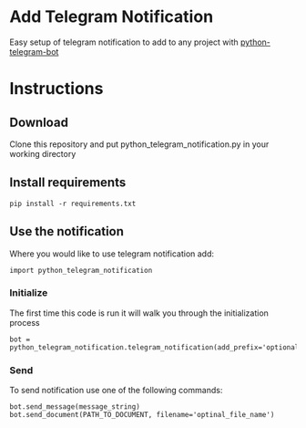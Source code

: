 # Add Telegram Notification
Easy setup of telegram notification to add to any project
with [python-telegram-bot](https://github.com/python-telegram-bot/python-telegram-bot)

# Instructions
## Download
Clone this repository and put python_telegram_notification.py in your working directory
## Install requirements
    pip install -r requirements.txt

## Use the notification
Where you would like to use telegram notification add:

    import python_telegram_notification

### Initialize
The first time this code is run it will walk you through the initialization process

    bot = python_telegram_notification.telegram_notification(add_prefix='optional_prefix_')

### Send
To send notification use one of the following commands:

    bot.send_message(message_string)
    bot.send_document(PATH_TO_DOCUMENT, filename='optinal_file_name')
